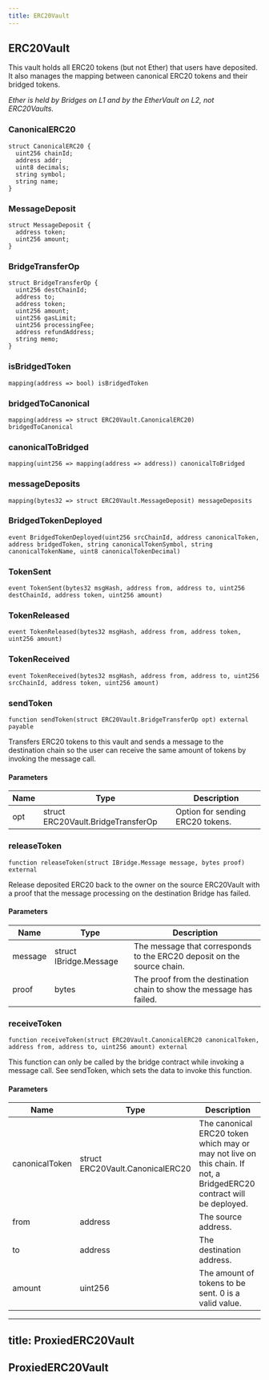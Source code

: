 ```yaml
---
title: ERC20Vault
---
```


## ERC20Vault

This vault holds all ERC20 tokens (but not Ether) that users have deposited.
It also manages the mapping between canonical ERC20 tokens and their bridged
tokens.

_Ether is held by Bridges on L1 and by the EtherVault on L2, not
ERC20Vaults._

### CanonicalERC20

```solidity
struct CanonicalERC20 {
  uint256 chainId;
  address addr;
  uint8 decimals;
  string symbol;
  string name;
}
```

### MessageDeposit

```solidity
struct MessageDeposit {
  address token;
  uint256 amount;
}
```

### BridgeTransferOp

```solidity
struct BridgeTransferOp {
  uint256 destChainId;
  address to;
  address token;
  uint256 amount;
  uint256 gasLimit;
  uint256 processingFee;
  address refundAddress;
  string memo;
}
```

### isBridgedToken

```solidity
mapping(address => bool) isBridgedToken
```

### bridgedToCanonical

```solidity
mapping(address => struct ERC20Vault.CanonicalERC20) bridgedToCanonical
```

### canonicalToBridged

```solidity
mapping(uint256 => mapping(address => address)) canonicalToBridged
```

### messageDeposits

```solidity
mapping(bytes32 => struct ERC20Vault.MessageDeposit) messageDeposits
```

### BridgedTokenDeployed

```solidity
event BridgedTokenDeployed(uint256 srcChainId, address canonicalToken, address bridgedToken, string canonicalTokenSymbol, string canonicalTokenName, uint8 canonicalTokenDecimal)
```

### TokenSent

```solidity
event TokenSent(bytes32 msgHash, address from, address to, uint256 destChainId, address token, uint256 amount)
```

### TokenReleased

```solidity
event TokenReleased(bytes32 msgHash, address from, address token, uint256 amount)
```

### TokenReceived

```solidity
event TokenReceived(bytes32 msgHash, address from, address to, uint256 srcChainId, address token, uint256 amount)
```

### sendToken

```solidity
function sendToken(struct ERC20Vault.BridgeTransferOp opt) external payable
```

Transfers ERC20 tokens to this vault and sends a message to the
destination chain so the user can receive the same amount of tokens
by invoking the message call.

#### Parameters

| Name | Type                               | Description                      |
| ---- | ---------------------------------- | -------------------------------- |
| opt  | struct ERC20Vault.BridgeTransferOp | Option for sending ERC20 tokens. |

### releaseToken

```solidity
function releaseToken(struct IBridge.Message message, bytes proof) external
```

Release deposited ERC20 back to the owner on the source ERC20Vault with
a proof that the message processing on the destination Bridge has failed.

#### Parameters

| Name    | Type                   | Description                                                            |
| ------- | ---------------------- | ---------------------------------------------------------------------- |
| message | struct IBridge.Message | The message that corresponds to the ERC20 deposit on the source chain. |
| proof   | bytes                  | The proof from the destination chain to show the message has failed.   |

### receiveToken

```solidity
function receiveToken(struct ERC20Vault.CanonicalERC20 canonicalToken, address from, address to, uint256 amount) external
```

This function can only be called by the bridge contract while
invoking a message call. See sendToken, which sets the data to invoke
this function.

#### Parameters

| Name           | Type                             | Description                                                                                                          |
| -------------- | -------------------------------- | -------------------------------------------------------------------------------------------------------------------- |
| canonicalToken | struct ERC20Vault.CanonicalERC20 | The canonical ERC20 token which may or may not live on this chain. If not, a BridgedERC20 contract will be deployed. |
| from           | address                          | The source address.                                                                                                  |
| to             | address                          | The destination address.                                                                                             |
| amount         | uint256                          | The amount of tokens to be sent. 0 is a valid value.                                                                 |

---

## title: ProxiedERC20Vault

## ProxiedERC20Vault
